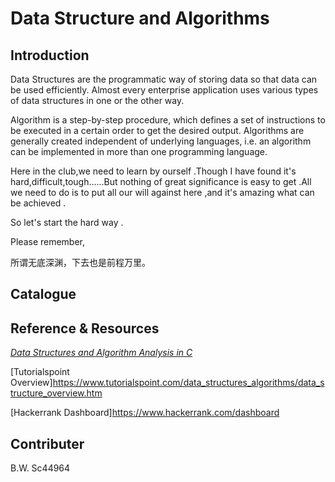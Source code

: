 # Data Structure and Algorithms

## Introduction

Data Structures are the programmatic way of storing data so that data can be used efficiently. Almost every enterprise application uses various types of data structures in one or the other way.

Algorithm is a step-by-step procedure, which defines a set of instructions to be executed in a certain order to get the desired output. Algorithms are generally created independent of underlying languages, i.e. an algorithm can be implemented in more than one programming language.

Here in the club,we need to learn by ourself .Though I have found it's hard,difficult,tough......But nothing of great significance is easy to get .All we need to do is to  put all our will against here ,and it's amazing what can be achieved . 

So let's start the hard way .

Please remember,

所谓无底深渊，下去也是前程万里。

## Catalogue

## Reference & Resources
[*Data Structures and Algorithm Analysis in C*](https://www.amazon.com/Algorithms-Parts-1-4-Fundamentals-Structures/dp/0201314525/ref=sr_1_1?ie=UTF8&qid=1491054293&sr=8-1&keywords=algorithm+in+c)

[Tutorialspoint Overview]https://www.tutorialspoint.com/data_structures_algorithms/data_structure_overview.htm

[Hackerrank Dashboard]https://www.hackerrank.com/dashboard

## Contributer
B.W.
Sc44964
